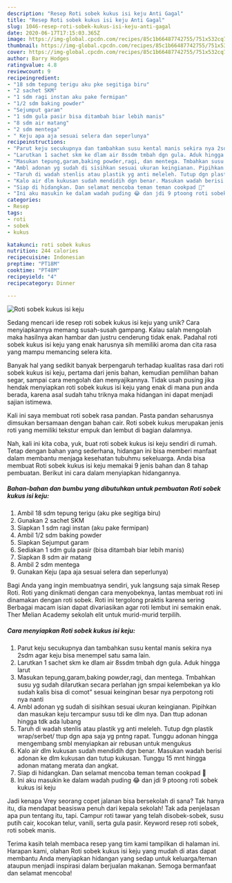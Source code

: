 ```yaml
---
description: "Resep Roti sobek kukus isi keju Anti Gagal"
title: "Resep Roti sobek kukus isi keju Anti Gagal"
slug: 1046-resep-roti-sobek-kukus-isi-keju-anti-gagal
date: 2020-06-17T17:15:03.365Z
image: https://img-global.cpcdn.com/recipes/85c1b66487742755/751x532cq70/roti-sobek-kukus-isi-keju-foto-resep-utama.jpg
thumbnail: https://img-global.cpcdn.com/recipes/85c1b66487742755/751x532cq70/roti-sobek-kukus-isi-keju-foto-resep-utama.jpg
cover: https://img-global.cpcdn.com/recipes/85c1b66487742755/751x532cq70/roti-sobek-kukus-isi-keju-foto-resep-utama.jpg
author: Barry Hodges
ratingvalue: 4.8
reviewcount: 9
recipeingredient:
- "18 sdm tepung terigu aku pke segitiga biru"
- "2 sachet SKM"
- "1 sdm ragi instan aku pake fermipan"
- "1/2 sdm baking powder"
- "Sejumput garam"
- "1 sdm gula pasir bisa ditambah biar lebih manis"
- "8 sdm air matang"
- "2 sdm mentega"
- " Keju apa aja sesuai selera dan seperlunya"
recipeinstructions:
- "Parut keju secukupnya dan tambahkan susu kental manis sekira nya 2sdm agar keju bisa menempel satu sama lain."
- "Larutkan 1 sachet skm ke dlam air 8ssdm tmbah dgn gula. Aduk hingga larut"
- "Masukan tepung,garam,baking powder,ragi, dan mentega. Tmbahkan susu yg sudah dilarutkan secara perlahan jgn smpai kelembekan ya klo sudah kalis bisa di comot” sesuai keinginan besar nya perpotong roti nya nanti"
- "Ambl adonan yg sudah di sisihkan sesuai ukuran keingianan. Pipihkan dan masukan keju tercampur susu tdi ke dlm nya. Dan ttup adonan hingga tdk ada lubang"
- "Taruh di wadah stenlis atau plastik yg anti meleleh. Tutup dgn plastik wrap/serbet/ ttup dgn apa saja yg pntng rapat. Tunggu adonan hingga mengembang smbl menyiapkan air rebusan untuk mengukus"
- "Kalo air dlm kukusan sudah mendidih dgn benar. Masukan wadah berisi adonan ke dlm kukusan dan tutup kukusan. Tunggu 15 mnt hingga adonan matang merata dan angkat."
- "Siap di hidangkan. Dan selamat mencoba teman teman cookpad 🙂"
- "Ini aku masukin ke dalam wadah puding 😂 dan jdi 9 ptoong roti sobek kukus isi keju"
categories:
- Resep
tags:
- roti
- sobek
- kukus

katakunci: roti sobek kukus 
nutrition: 244 calories
recipecuisine: Indonesian
preptime: "PT18M"
cooktime: "PT48M"
recipeyield: "4"
recipecategory: Dinner

---
```



![Roti sobek kukus isi keju](https://img-global.cpcdn.com/recipes/85c1b66487742755/751x532cq70/roti-sobek-kukus-isi-keju-foto-resep-utama.jpg)

Sedang mencari ide resep roti sobek kukus isi keju yang unik? Cara menyiapkannya memang susah-susah gampang. Kalau salah mengolah maka hasilnya akan hambar dan justru cenderung tidak enak. Padahal roti sobek kukus isi keju yang enak harusnya sih memiliki aroma dan cita rasa yang mampu memancing selera kita.

Banyak hal yang sedikit banyak berpengaruh terhadap kualitas rasa dari roti sobek kukus isi keju, pertama dari jenis bahan, kemudian pemilihan bahan segar, sampai cara mengolah dan menyajikannya. Tidak usah pusing jika hendak menyiapkan roti sobek kukus isi keju yang enak di mana pun anda berada, karena asal sudah tahu triknya maka hidangan ini dapat menjadi sajian istimewa.

Kali ini saya membuat roti sobek rasa pandan. Pasta pandan seharusnya dimsukan bersamaan dengan bahan cair. Roti sobek kukus merupakan jenis roti yang memiliki tekstur empuk dan lembut di bagian dalamnya.


Nah, kali ini kita coba, yuk, buat roti sobek kukus isi keju sendiri di rumah. Tetap dengan bahan yang sederhana, hidangan ini bisa memberi manfaat dalam membantu menjaga kesehatan tubuhmu sekeluarga. Anda bisa membuat Roti sobek kukus isi keju memakai 9 jenis bahan dan 8 tahap pembuatan. Berikut ini cara dalam menyiapkan hidangannya.

<!--inarticleads1-->

##### Bahan-bahan dan bumbu yang dibutuhkan untuk pembuatan Roti sobek kukus isi keju:

1. Ambil 18 sdm tepung terigu (aku pke segitiga biru)
1. Gunakan 2 sachet SKM
1. Siapkan 1 sdm ragi instan (aku pake fermipan)
1. Ambil 1/2 sdm baking powder
1. Siapkan Sejumput garam
1. Sediakan 1 sdm gula pasir (bisa ditambah biar lebih manis)
1. Siapkan 8 sdm air matang
1. Ambil 2 sdm mentega
1. Gunakan  Keju (apa aja sesuai selera dan seperlunya)


Bagi Anda yang ingin membuatnya sendiri, yuk langsung saja simak Resep Roti. Roti yang dinikmati dengan cara menyobeknya, lantas membuat roti ini dinamakan dengan roti sobek. Roti ini tergolong praktis karena sering Berbagai macam isian dapat divariasikan agar roti lembut ini semakin enak. Ther Melian Academy sekolah elit untuk murid-murid terpilih. 

<!--inarticleads2-->

##### Cara menyiapkan Roti sobek kukus isi keju:

1. Parut keju secukupnya dan tambahkan susu kental manis sekira nya 2sdm agar keju bisa menempel satu sama lain.
1. Larutkan 1 sachet skm ke dlam air 8ssdm tmbah dgn gula. Aduk hingga larut
1. Masukan tepung,garam,baking powder,ragi, dan mentega. Tmbahkan susu yg sudah dilarutkan secara perlahan jgn smpai kelembekan ya klo sudah kalis bisa di comot” sesuai keinginan besar nya perpotong roti nya nanti
1. Ambl adonan yg sudah di sisihkan sesuai ukuran keingianan. Pipihkan dan masukan keju tercampur susu tdi ke dlm nya. Dan ttup adonan hingga tdk ada lubang
1. Taruh di wadah stenlis atau plastik yg anti meleleh. Tutup dgn plastik wrap/serbet/ ttup dgn apa saja yg pntng rapat. Tunggu adonan hingga mengembang smbl menyiapkan air rebusan untuk mengukus
1. Kalo air dlm kukusan sudah mendidih dgn benar. Masukan wadah berisi adonan ke dlm kukusan dan tutup kukusan. Tunggu 15 mnt hingga adonan matang merata dan angkat.
1. Siap di hidangkan. Dan selamat mencoba teman teman cookpad 🙂
1. Ini aku masukin ke dalam wadah puding 😂 dan jdi 9 ptoong roti sobek kukus isi keju


Jadi kenapa Vrey seorang copet jalanan bisa bersekolah di sana? Tak hanya itu, dia mendapat beasiswa penuh dari kepala sekolah! Tak ada penjelasan apa pun tentang itu, tapi. Campur roti tawar yang telah disobek-sobek, susu putih cair, kocokan telur, vanili, serta gula pasir. Keyword resep roti sobek, roti sobek manis. 

Terima kasih telah membaca resep yang tim kami tampilkan di halaman ini. Harapan kami, olahan Roti sobek kukus isi keju yang mudah di atas dapat membantu Anda menyiapkan hidangan yang sedap untuk keluarga/teman ataupun menjadi inspirasi dalam berjualan makanan. Semoga bermanfaat dan selamat mencoba!
